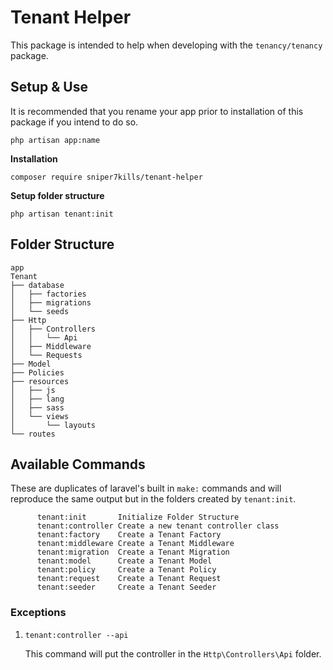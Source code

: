 # Tenant Helper
This package is intended to help when developing with the `tenancy/tenancy` package.

## Setup & Use

It is recommended that you rename your app prior to installation of this package if you intend to do so.
```
php artisan app:name
```

**Installation**
```
composer require sniper7kills/tenant-helper
```
**Setup folder structure**
```
php artisan tenant:init
```

## Folder Structure
```
app
Tenant
├── database
│   ├── factories
│   ├── migrations
│   └── seeds
├── Http
│   ├── Controllers
│   │   └── Api
│   ├── Middleware
│   └── Requests
├── Model
├── Policies
├── resources
│   ├── js
│   ├── lang
│   ├── sass
│   └── views
│       └── layouts
└── routes

```

## Available Commands
These are duplicates of laravel's built in `make:` commands and will reproduce the same output but in the folders created by `tenant:init`.
```
      tenant:init       Initialize Folder Structure           
      tenant:controller Create a new tenant controller class  
      tenant:factory    Create a Tenant Factory               
      tenant:middleware Create a Tenant Middleware            
      tenant:migration  Create a Tenant Migration             
      tenant:model      Create a Tenant Model                 
      tenant:policy     Create a Tenant Policy                
      tenant:request    Create a Tenant Request               
      tenant:seeder     Create a Tenant Seeder 
```

### Exceptions
1) `tenant:controller --api`
    
    This command will put the controller in the `Http\Controllers\Api` folder.
